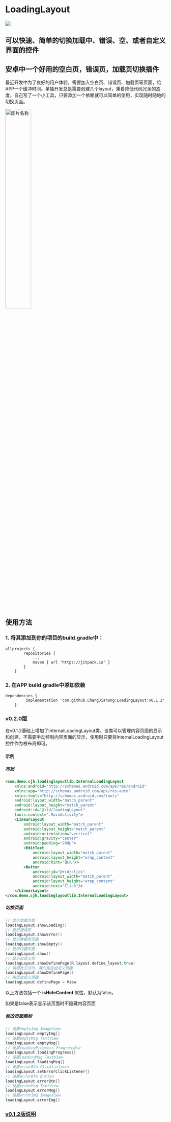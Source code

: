 # LoadingLayout

[![](https://jitpack.io/v/ChangJiahong/LoadingLayout.svg)](https://jitpack.io/#ChangJiahong/LoadingLayout)

## 可以快速、简单的切换加载中、错误、空、或者自定义界面的控件
## 安卓中一个好用的空白页，错误页，加载页切换插件

最近开发中为了良好的用户体验，需要加入空白页、错误页、加载页等页面，给APP一个缓冲时间。单独开发总是需要创建几个layout，秉着降低代码冗余的态度，自己写了一个小工具，只要添加一个依赖就可以简单的使用，实现随时随地的切换页面。

<img src="https://cjh.pythong.top/2018/09/10/LoadingLayout/GIF.gif" width = "40%"  alt="图片名称" align=left/>

## 使用方法


### 1. 将其添加到你的项目的build.gradle中：

```
allprojects {
		repositories {
			...
			maven { url 'https://jitpack.io' }
		}
	}
```

### 2. 在APP build.gradle中添加依赖

```
dependencies {
		 implementation 'com.github.ChangJiahong:LoadingLayout:v0.1.2'
	}
```



### v0.2.0版

在v0.1.2基础上增加了InternalLoadingLayout类。该类可以管理内容页面的显示和创建，不需要手动控制内容页面的显示，使用时只要将InternalLoadingLayout控件作为根布局即可。

#### 示例

##### 布局

```xml
<com.demo.cjh.loadinglayoutlib.InternalLoadingLayout
    xmlns:android="http://schemas.android.com/apk/res/android"
    xmlns:app="http://schemas.android.com/apk/res-auto"
    xmlns:tools="http://schemas.android.com/tools"
    android:layout_width="match_parent"
    android:layout_height="match_parent"
    android:id="@+id/loadingLayout"
    tools:context=".MainActivity">
    <LinearLayout
        android:layout_width="match_parent"
        android:layout_height="match_parent"
        android:orientation="vertical"
        android:gravity="center"
        android:padding="20dp">
        <EditText
            android:layout_width="match_parent"
            android:layout_height="wrap_content"
            android:hint="输入"/>
        <Button
            android:id="@+id/click"
            android:layout_width="match_parent"
            android:layout_height="wrap_content"
            android:text="Click"/>
    </LinearLayout>
</com.demo.cjh.loadinglayoutlib.InternalLoadingLayout>
```

##### 切换页面

```kotlin
// 显示加载页面
loadingLayout.showLoading()
// 显示错误页
loadingLayout.showError()
// 显示数据空页面
loadingLayout.showEmpty()
// 显示内容页面
loadingLayout.show()
// 显示自定义页
loadingLayout.showDefinePage(R.layout.define_layout,true)
// 调用此方法时，需先指定自定义页面
loadingLayout.showDefinePage()
// 指定自定义页面
loadingLayout.definePage = View
```

以上方法包括一个 **isHideContent** 属性，默认为false。

如果是false表示显示该页面时不隐藏内容页面

##### 修改页面图标

```kotlin
// 设置emptyImg ImageView
loadingLayout.emptyImg{}
// 设置emptyMsg TextView
loadingLayout.emptyMsg{}
// 设置loadingProgress ProgressBar
loadingLayout.loadingProgress{}
// 设置loadingMsg TextView
loadingLayout.loadingMsg{}
// 设置errorBtn ClickListener
loadingLayout.setErrorClickListener{}
// 设置errorBtn Button
loadingLayout.errorBtn{}
// 设置errorMsg TextView
loadingLayout.errorMsg{}
// 设置errorImg ImageView
loadingLayout.errorImg{}
```

### [v0.1.2版说明](doc/v0.1.2.md)

